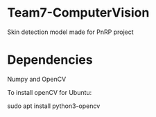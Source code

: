 # Team7-ComputerVision
Skin detection model made for PnRP project

# Dependencies
Numpy and OpenCV


To install openCV for Ubuntu:

sudo apt install python3-opencv
